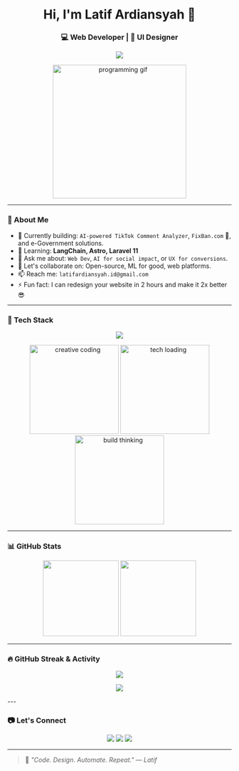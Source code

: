 <h1 align="center">Hi, I'm Latif Ardiansyah 👋</h1>
<h3 align="center">💻 Web Developer | 🎨 UI Designer </h3>

<p align="center">
  <img src="https://readme-typing-svg.herokuapp.com/?lines=Welcome+to+my+GitHub!;I+love+to+build+cool+things+💻;Let's+collaborate+and+learn+together!&center=true&width=500" />
</p>

<p align="center">
  <img src="https://media.giphy.com/media/qgQUggAC3Pfv687qPC/giphy.gif" width="300" alt="programming gif" />
</p>

---

### 🧠 About Me

- 🔭 Currently building: `AI-powered TikTok Comment Analyzer`, `FixBan.com` 🛞, and e-Government solutions.
- 🌱 Learning: **LangChain, Astro, Laravel 11**
- 💬 Ask me about: `Web Dev`, `AI for social impact`, or `UX for conversions`.
- 👯 Let's collaborate on: Open-source, ML for good, web platforms.
- 📫 Reach me: `latifardiansyah.id@gmail.com`
- ⚡ Fun fact: I can redesign your website in 2 hours and make it 2x better 😎

---

### 🔧 Tech Stack

<p align="center">
  <img src="https://skillicons.dev/icons?i=html,css,js,php,laravel,codeigniter,python,mysql,streamlit,figma,bootstrap,git" />

  <p align="center">
  <img src="https://media.giphy.com/media/f3iwJFOVOwuy7K6FFw/giphy.gif" width="200" alt="creative coding" />
  <img src="https://media.giphy.com/media/xT9IgzoKnwFNmISR8I/giphy.gif" width="200" alt="tech loading" />
  <img src="https://media.giphy.com/media/lP8xu5t2DLGG045H8F/giphy.gif" width="200" alt="build thinking" />
</p>
</p>

---

### 📊 GitHub Stats

<p align="center">
  <img src="https://github-readme-stats.vercel.app/api?username=tipposyah&show_icons=true&theme=tokyonight&count_private=true" height="170" />
  <img src="https://github-readme-stats.vercel.app/api/top-langs/?username=tipposyah&layout=compact&theme=tokyonight" height="170" />
</p>

---

### 🔥 GitHub Streak & Activity

<p align="center">
  <img src="https://github-readme-streak-stats.herokuapp.com/?user=tipposyah&theme=tokyonight&hide_border=true" />
</p>

<p align="center">
  <img src="https://github-readme-activity-graph.cyclic.app/graph?username=tipposyah&theme=tokyonight&hide_border=true" />
</p>
---

### 📷 Let's Connect

<p align="center">
  <a href="https://www.tiktok.com/@tipposyah" target="_blank"><img src="https://img.shields.io/badge/TikTok-%23000000.svg?style=for-the-badge&logo=tiktok&logoColor=white"/></a>
  <a href="mailto:latifardiansyah.id@gmail.com"><img src="https://img.shields.io/badge/Gmail-D14836?style=for-the-badge&logo=gmail&logoColor=white"/></a>
  <a href="https://www.linkedin.com/in/latifardiansyah" target="_blank"><img src="https://img.shields.io/badge/LinkedIn-%230077B5.svg?style=for-the-badge&logo=linkedin&logoColor=white"/></a>
</p>

---

> 🧠 *"Code. Design. Automate. Repeat."* — _Latif_

